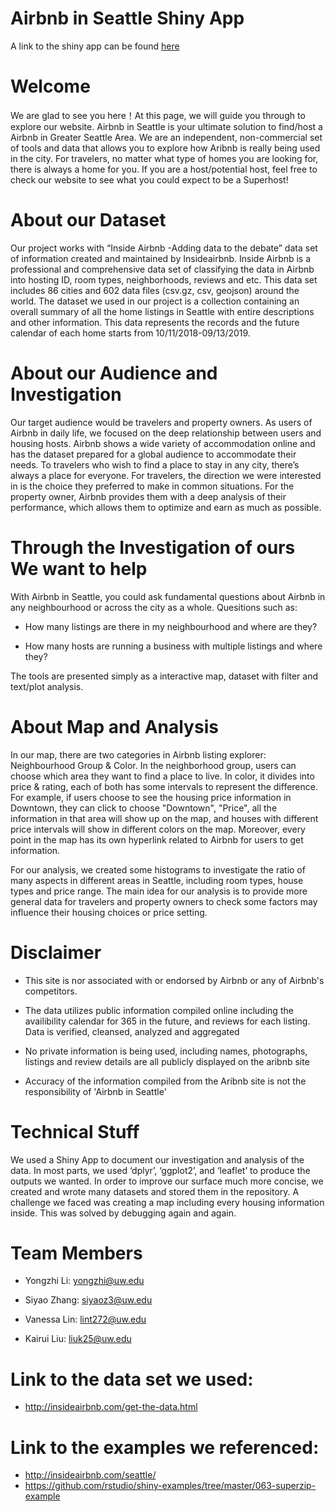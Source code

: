 # Airbnb in Seattle Shiny App

A link to the shiny app can be found [here]()

# Welcome

We are glad to see you here！At this page, we will guide you through to explore our website. Airbnb in Seattle is your ultimate solution to find/host a Airbnb in Greater Seattle Area. We are an independent, non-commercial set of tools and data that allows you to explore how Aribnb is really being used in the city. For travelers, no matter what type of homes you are looking for, there is always a home for you. If you are a host/potential host, feel free to check our website to see what you could expect to be a Superhost!

# About our Dataset

Our project works with “Inside Airbnb -Adding data to the debate” data set of information created and maintained by Insideairbnb. Inside Airbnb is a professional and comprehensive data set of classifying the data in Airbnb into hosting ID, room types, neighborhoods, reviews and etc. This data set includes 86 cities and 602 data files (csv.gz, csv, geojson) around the world. The dataset we used in our project is a collection containing an overall summary of all the home listings in Seattle with entire descriptions and other information. This data represents the records and the future calendar of each home starts from 10/11/2018-09/13/2019.

# About our Audience and Investigation

Our target audience would be travelers and property owners. As users of Airbnb in daily life, we focused on the deep relationship between users and housing hosts. Airbnb shows a wide variety of accommodation online and has the dataset prepared for a global audience to accommodate their needs. To travelers who wish to find a place to stay in any city, there’s always a place for everyone. For travelers, the direction we were interested in is the choice they preferred to make in common situations.
For the property owner, Airbnb provides them with a deep analysis of their performance, which allows them to optimize and earn as much as possible.

# Through the Investigation of ours We want to help

With Airbnb in Seattle, you could ask fundamental questions about Airbnb in any neighbourhood or across the city as a whole. Quesitions such as:

* How many listings are there in my neighbourhood and where are they?

* How many hosts are running a business with multiple listings and where they?

The tools are presented simply as a interactive map, dataset with filter and text/plot analysis.

# About Map and Analysis

In our map, there are two categories in Airbnb listing explorer: Neighbourhood Group & Color. In the neighborhood group, users can choose which area they want to find a place to live. In color, it divides into price & rating, each of both has some intervals to represent the difference. For example, if users choose to see the housing price information in Downtown, they can click to choose "Downtown", "Price", all the information in that area will show up on the map, and houses with different price intervals will show in different colors on the map. Moreover, every point in the map has its own hyperlink related to Airbnb for users to get information.

For our analysis, we created some histograms to investigate the ratio of many aspects in different areas in Seattle, including room types, house types and price range. The main idea for our analysis is to provide more general data for travelers and property owners to check some factors may influence their housing choices or price setting.

# Disclaimer

* This site is nor associated with or endorsed by Airbnb or any of Airbnb's competitors.

* The data utilizes public information compiled online including the availibility calendar for 365 in the future, and reviews for each listing. Data is verified, cleansed, analyzed and aggregated

* No private information is being used, including names, photographs, listings and review details are all publicly displayed on the aribnb site

* Accuracy of the information compiled from the Aribnb site is not the responsibility of 'Airbnb in Seattle'

# Technical Stuff

We used a Shiny App to document our investigation and analysis of the data. In most parts, we used ‘dplyr’, ‘ggplot2’, and ‘leaflet’ to produce the outputs we wanted. In order to improve our surface much more concise, we created and wrote many datasets and stored them in the repository.
A challenge we faced was creating a map including every housing information inside. This was solved by debugging again and again.

# Team Members

* Yongzhi Li: yongzhi@uw.edu

* Siyao Zhang: siyaoz3@uw.edu

* Vanessa Lin: lint272@uw.edu

* Kairui Liu: liuk25@uw.edu

# Link to the data set we used:
* http://insideairbnb.com/get-the-data.html

# Link to the examples we referenced:
* http://insideairbnb.com/seattle/
* https://github.com/rstudio/shiny-examples/tree/master/063-superzip-example
